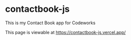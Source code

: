 # contactbook-js
This is my Contact Book app for Codeworks

This page is viewable at https://contactbook-js.vercel.app/
